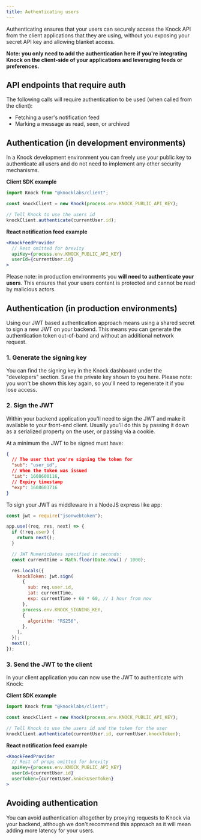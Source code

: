 ```yaml
---
title: Authenticating users
---
```


Authenticating ensures that your users can securely access the Knock API from the client
applications that they are using, without you exposing your secret API key and allowing blanket
access.

**Note: you only need to add the authentication here if you're integrating Knock on the client-side of
your applications and leveraging feeds or preferences.**

## API endpoints that require auth

The following calls will require authentication to be used (when called from the client):

- Fetching a user's notification feed
- Marking a message as read, seen, or archived

## Authentication (in development environments)

In a Knock development environment you can freely use your public key to authenticate all users
and do not need to implement any other security mechanisms.

**Client SDK example**

```js
import Knock from "@knocklabs/client";

const knockClient = new Knock(process.env.KNOCK_PUBLIC_API_KEY);

// Tell Knock to use the users id
knockClient.authenticate(currentUser.id);
```

**React notification feed example**

```jsx
<KnockFeedProvider
  // Rest omitted for brevity
  apiKey={process.env.KNOCK_PUBLIC_API_KEY}
  userId={currentUser.id}
>
```

Please note: in production environments you **will need to authenticate your users**. This ensures
that your users content is protected and cannot be read by malicious actors.

## Authentication (in production environments)

Using our JWT based authentication approach means using a shared secret to sign a new JWT on your
backend. This means you can generate the authentication token out-of-band and without
an additional network request.

### 1. Generate the signing key

You can find the signing key in the Knock dashboard under the "developers" section. Save the private
key shown to you here. Please note: you won't be shown this key again, so you'll need to regenerate
it if you lose access.

### 2. Sign the JWT

Within your backend application you'll need to sign the JWT and make it available to your front-end
client. Usually you'll do this by passing it down as a serialized property on the user, or passing via a cookie.

At a minimum the JWT to be signed must have:

```json
{
  // The user that you're signing the token for
  "sub": "user_id",
  // When the token was issued
  "iat": 1608600116,
  // Expiry timestamp
  "exp": 1608603716
}
```

To sign your JWT as middleware in a NodeJS express like app:

```js
const jwt = require("jsonwebtoken");

app.use((req, res, next) => {
  if (!req.user) {
    return next();
  }

  // JWT NumericDates specified in seconds:
  const currentTime = Math.floor(Date.now() / 1000);

  res.locals({
    knockToken: jwt.sign(
      {
        sub: req.user.id,
        iat: currentTime,
        exp: currentTime + 60 * 60, // 1 hour from now
      },
      process.env.KNOCK_SIGNING_KEY,
      {
        algorithm: "RS256",
      },
    ),
  });
  next();
});
```

### 3. Send the JWT to the client

In your client application you can now use the JWT to authenticate with Knock:

**Client SDK example**

```js
import Knock from "@knocklabs/client";

const knockClient = new Knock(process.env.KNOCK_PUBLIC_API_KEY);

// Tell Knock to use the users id and the token for the user
knockClient.authenticate(currentUser.id, currentUser.knockToken);
```

**React notification feed example**

```jsx
<KnockFeedProvider
  // Rest of props omitted for brevity
  apiKey={process.env.KNOCK_PUBLIC_API_KEY}
  userId={currentUser.id}
  userToken={currentUser.knockUserToken}
>
```

## Avoiding authentication

You can avoid authentication altogether by proxying requests to Knock via your backend,
although we don't recommend this approach as it will mean adding more latency for your users.
